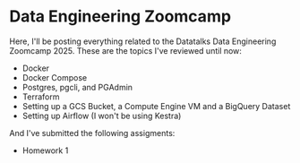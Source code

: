 # Data Engineering Zoomcamp

Here, I'll be posting everything related to the Datatalks Data Engineering Zoomcamp 2025. These are the topics I've reviewed until now:

  - Docker
  - Docker Compose
  - Postgres, pgcli, and PGAdmin
  - Terraform
  - Setting up a GCS Bucket, a Compute Engine VM and a BigQuery Dataset
  - Setting up Airflow (I won't be using Kestra)

And I've submitted the following assigments:

  - Homework 1